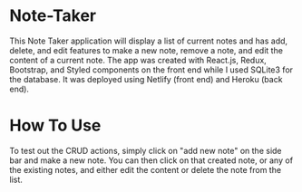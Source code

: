 # Note-Taker
This Note Taker application will display a list of current notes and has add, delete, and edit features to make a new note, remove a note, and edit the content of a current note.
The app was created with React.js, Redux, Bootstrap, and Styled components on the front end while I used SQLite3 for the database. It was deployed using Netlify (front end) and Heroku (back end).

# How To Use
To test out the CRUD actions, simply click on "add  new note" on the side bar and make a new note. You can then click on that created note, or any of the existing notes, and either edit the content or delete the note from the list. 
